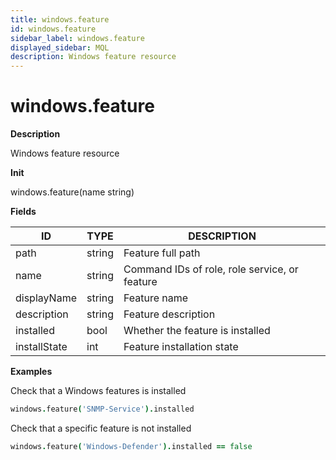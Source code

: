 ```yaml
---
title: windows.feature
id: windows.feature
sidebar_label: windows.feature
displayed_sidebar: MQL
description: Windows feature resource
---
```


# windows.feature

**Description**

Windows feature resource

**Init**

windows.feature(name string)

**Fields**

| ID           | TYPE   | DESCRIPTION                                   |
| ------------ | ------ | --------------------------------------------- |
| path         | string | Feature full path                             |
| name         | string | Command IDs of role, role service, or feature |
| displayName  | string | Feature name                                  |
| description  | string | Feature description                           |
| installed    | bool   | Whether the feature is installed              |
| installState | int    | Feature installation state                    |

**Examples**

Check that a Windows features is installed

```coffeescript
windows.feature('SNMP-Service').installed
```

Check that a specific feature is not installed

```coffeescript
windows.feature('Windows-Defender').installed == false
```
